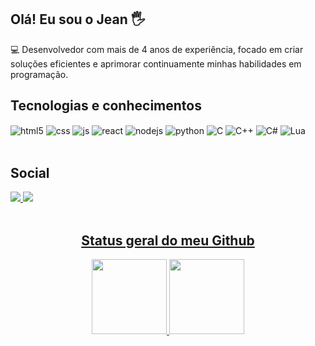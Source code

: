 ## Olá! Eu sou o Jean 🖐️
💻 Desenvolvedor com mais de 4 anos de experiência, focado em criar soluções eficientes e aprimorar continuamente minhas habilidades em programação.

## Tecnologias e conhecimentos

<div style="display: inline_block">
  <img align="center" alt="html5" src="https://img.shields.io/badge/HTML5-E34F26?style=for-the-badge&logo=html5&logoColor=white" />
  <img align="center" alt="css" src="https://img.shields.io/badge/CSS3-1572B6?style=for-the-badge&logo=css3&logoColor=white" />
  <img align="center" alt="js" src="https://img.shields.io/badge/JavaScript-F7DF1E?style=for-the-badge&logo=javascript&logoColor=black" />
  <img align="center" alt="react" src="https://img.shields.io/badge/React-20232A?style=for-the-badge&logo=react&logoColor=61DAFB" />
  <img align="center" alt="nodejs" src="https://img.shields.io/badge/Node.js-43853D?style=for-the-badge&logo=node.js&logoColor=white" />
  <img align="center" alt="python" src="https://img.shields.io/badge/python-3670A0?style=for-the-badge&logo=python&logoColor=ffdd54" />
  <img align="center" alt="C" src="https://img.shields.io/badge/c-%2300599C.svg?style=for-the-badge&logo=c&logoColor=white" />
  <img align="center" alt="C++" src="https://img.shields.io/badge/c++-%2300599C.svg?style=for-the-badge&logo=c%2B%2B&logoColor=white" />
  <img align="center" alt="C#" src="https://img.shields.io/badge/c%23-%23239120.svg?style=for-the-badge&logo=csharp&logoColor=white" />
  <img align="center" alt="Lua" src="https://img.shields.io/badge/lua-%232C2D72.svg?style=for-the-badge&logo=lua&logoColor=white" />
</div><br/>

## Social

<div style="display: inline_block">
  <a align="center" href="mailto:jeanmaciera98@gmail.com" target="_blank"><img src="https://img.shields.io/badge/Gmail-D14836?logo=gmail&logoColor=white" />
  <a align="center" href="https://www.linkedin.com/in/jean-mm/" target="_blank"><img src="https://custom-icon-badges.demolab.com/badge/LinkedIn-0A66C2?logo=linkedin-white&logoColor=fff" />
</div><br/>

## Status geral do meu Github

<div align="center">
  <a href="https://github.com/JeanHFN">
  <img height="120em" src="https://github-readme-stats.vercel.app/api?username=JeanHFN&show_icons=true&theme=dark&include_all_commits=true&count_private=true"/>
  <img height="120em" src="https://github-readme-stats.vercel.app/api/top-langs/?username=JeanHFN&layout=compact&langs_count=7&theme=dark"/>
</div>
